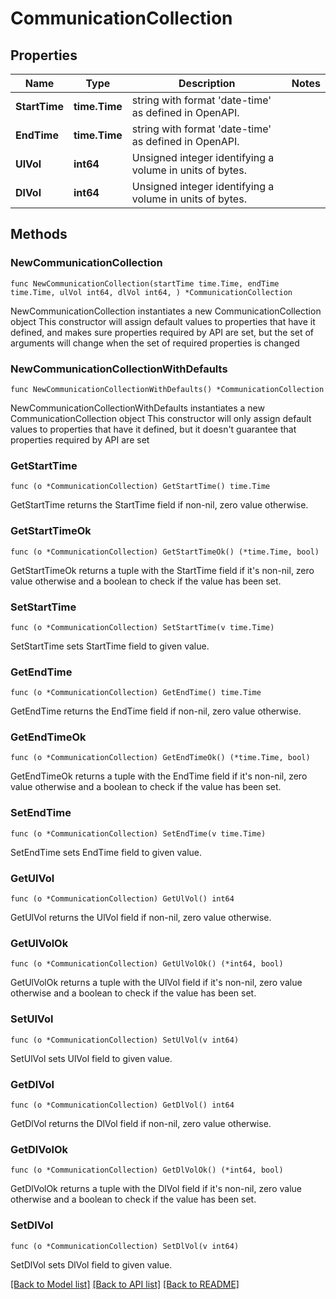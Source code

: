 # CommunicationCollection

## Properties

Name | Type | Description | Notes
------------ | ------------- | ------------- | -------------
**StartTime** | **time.Time** | string with format &#39;date-time&#39; as defined in OpenAPI. | 
**EndTime** | **time.Time** | string with format &#39;date-time&#39; as defined in OpenAPI. | 
**UlVol** | **int64** | Unsigned integer identifying a volume in units of bytes. | 
**DlVol** | **int64** | Unsigned integer identifying a volume in units of bytes. | 

## Methods

### NewCommunicationCollection

`func NewCommunicationCollection(startTime time.Time, endTime time.Time, ulVol int64, dlVol int64, ) *CommunicationCollection`

NewCommunicationCollection instantiates a new CommunicationCollection object
This constructor will assign default values to properties that have it defined,
and makes sure properties required by API are set, but the set of arguments
will change when the set of required properties is changed

### NewCommunicationCollectionWithDefaults

`func NewCommunicationCollectionWithDefaults() *CommunicationCollection`

NewCommunicationCollectionWithDefaults instantiates a new CommunicationCollection object
This constructor will only assign default values to properties that have it defined,
but it doesn't guarantee that properties required by API are set

### GetStartTime

`func (o *CommunicationCollection) GetStartTime() time.Time`

GetStartTime returns the StartTime field if non-nil, zero value otherwise.

### GetStartTimeOk

`func (o *CommunicationCollection) GetStartTimeOk() (*time.Time, bool)`

GetStartTimeOk returns a tuple with the StartTime field if it's non-nil, zero value otherwise
and a boolean to check if the value has been set.

### SetStartTime

`func (o *CommunicationCollection) SetStartTime(v time.Time)`

SetStartTime sets StartTime field to given value.


### GetEndTime

`func (o *CommunicationCollection) GetEndTime() time.Time`

GetEndTime returns the EndTime field if non-nil, zero value otherwise.

### GetEndTimeOk

`func (o *CommunicationCollection) GetEndTimeOk() (*time.Time, bool)`

GetEndTimeOk returns a tuple with the EndTime field if it's non-nil, zero value otherwise
and a boolean to check if the value has been set.

### SetEndTime

`func (o *CommunicationCollection) SetEndTime(v time.Time)`

SetEndTime sets EndTime field to given value.


### GetUlVol

`func (o *CommunicationCollection) GetUlVol() int64`

GetUlVol returns the UlVol field if non-nil, zero value otherwise.

### GetUlVolOk

`func (o *CommunicationCollection) GetUlVolOk() (*int64, bool)`

GetUlVolOk returns a tuple with the UlVol field if it's non-nil, zero value otherwise
and a boolean to check if the value has been set.

### SetUlVol

`func (o *CommunicationCollection) SetUlVol(v int64)`

SetUlVol sets UlVol field to given value.


### GetDlVol

`func (o *CommunicationCollection) GetDlVol() int64`

GetDlVol returns the DlVol field if non-nil, zero value otherwise.

### GetDlVolOk

`func (o *CommunicationCollection) GetDlVolOk() (*int64, bool)`

GetDlVolOk returns a tuple with the DlVol field if it's non-nil, zero value otherwise
and a boolean to check if the value has been set.

### SetDlVol

`func (o *CommunicationCollection) SetDlVol(v int64)`

SetDlVol sets DlVol field to given value.



[[Back to Model list]](../README.md#documentation-for-models) [[Back to API list]](../README.md#documentation-for-api-endpoints) [[Back to README]](../README.md)


